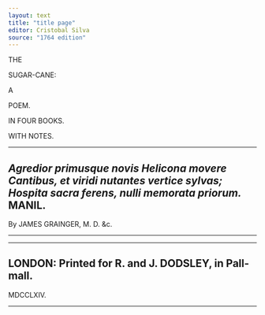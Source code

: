 ```yaml
---
layout: text
title: "title page"
editor: Cristobal Silva
source: "1764 edition"
---
```



<!--All lines below should be centered on the page; spacing between letters changes from line-to-line, if we want to replicate-->
THE

SUGAR-CANE:

A

POEM.

IN FOUR BOOKS.

WITH NOTES.

---
*Agredior primusque novis Helicona movere*
*Cantibus, et viridi nutantes vertice sylvas;*
*Hospita sacra ferens, nulli memorata priorum.* MANIL.
---

By JAMES GRAINGER, M. D. &c.

___
___

LONDON:
Printed for R. and J. DODSLEY, in Pall-mall.
---
MDCCLXIV.


---
